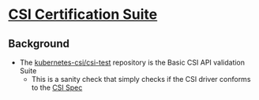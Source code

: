 # [CSI Certification Suite](https://docs.google.com/document/d/1XzPogq3TFUUhWGNvW33UNJM0CeKo51EKp-WhY4D9gOA)
## Background
- The [kubernetes-csi/csi-test](https://github.com/kubernetes-csi/csi-test) repository is the Basic CSI API validation Suite
  - This is a sanity check that simply checks if the CSI driver conforms to the [CSI Spec](https://github.com/container-storage-interface/spec)
